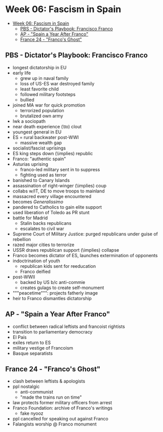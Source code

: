 # Week 06: Fascism in Spain

- [Week 06: Fascism in Spain](#week-06-fascism-in-spain)
  - [PBS - Dictator's Playbook: Francisco Franco](#pbs---dictators-playbook-francisco-franco)
  - [AP - "Spain a Year After Franco"](#ap---spain-a-year-after-franco)
  - [France 24 - "Franco's Ghost"](#france-24---francos-ghost)

## PBS - Dictator's Playbook: Francisco Franco

- longest dictatorship in EU
- early life
  - grew up in naval family
  - loss of US-ES war destroyed family
  - least favorite child
  - followed military footsteps
  - bullied
- joined MA war for quick promotion
  - terrorized population
  - brutalized own army
- lwk a sociopath
- near death experience \(\to\) clout
- youngest general in EU
- ES = rural backwater post-WWI
  - massive wealth gap
- socialist/fascist uprisings
- ES king steps down \(\implies\) republic
- Franco: "authentic spain"
- Asturias uprising
  - franco-led military sent in to suppress
  - fighting used as terror
- banished to Canary Islands
- assassination of right-winger \(\implies\) coup
- collabs w/IT, DE to move troops to mainland
- massacred every village encountered
- becomes _Generalissimo_
- pandered to Catholics to gain elite support
- used liberation of Toledo as PR stunt
- battle for Madrid
  - Stalin backs republicans
  - escalates to civil war
- Supreme Court of Military Justice: purged republicans under guise of rebellion
- razed major cities to terrorize
- USSR draws republican support \(\implies\) collapse
- Franco becomes dictator of ES, launches extermination of opponents
- indoctrination of youth
  - republican kids sent for reeducation
  - Franco deified
- post-WWII
  - backed by US b/c anti-commie
  - creates gulags to create self-monument
- """peacetime""": projects fatherly image
- heir to Franco dismantles dictatorship

## AP - "Spain a Year After Franco"

- conflict between radical leftists and francoist rightists
- transition to parliamentary democracy
- El País
- exiles return to ES
- military vestige of Francoism
- Basque separatists

## France 24 - "Franco's Ghost"

- clash between leftists & apologists
- ppl nostalgic
  - anti-communist
  - "made the trains run on time"
- law protects former military officers from arrest
- Franco Foundation: archive of Franco's writings
  - fake nyooz
- ppl cancelled for speaking out against Franco
- Falangists worship @ Franco monument
